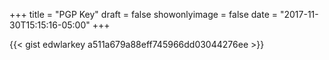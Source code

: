 +++
title = "PGP Key"
draft = false
showonlyimage = false
date = "2017-11-30T15:15:16-05:00"
+++

{{< gist edwlarkey a511a679a88eff745966dd03044276ee >}}
